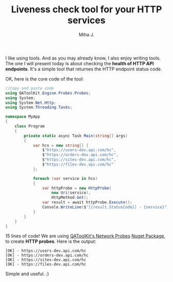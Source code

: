 ﻿---
layout: post
title: Liveness check tool for your HTTP services
excerpt_separator: <!--more-->
author: Miha J.
tags: c# tool qatoolkit http
---

I like using tools. And as you may already know, I also enjoy writing tools. The one I will present today is about checking the **health of HTTP API endpoints**. It's a simple tool that returnes the HTTP endpoint status code.

OK, here is the core code of the tool:

```csharp
//Copy and paste code
using QAToolKit.Engine.Probes.Probes;
using System;
using System.Net.Http;
using System.Threading.Tasks;

namespace MyApp
{
    class Program
    {
        private static async Task Main(string[] args)
        {
            var hcs = new string[] {
                $"https://users-dev.api.com/hc",
                $"https://orders-dev.api.com/hc",
                $"https://sites-dev.api.com/hc",
                $"https://files-dev.api.com/hc"
            };

            foreach (var service in hcs)
            {
                var httpProbe = new HttpProbe(
                    new Uri(service),
                    HttpMethod.Get);
                var result = await httpProbe.Execute();
                Console.WriteLine($"[{result.StatusCode}] - {service}");
            }
        }
    }
}

```

15 lines of code! We are using [QAToolKit's Network Probes](https://github.com/qatoolkit/qatoolkit-engine-probes-net) [Nuget Package](https://www.nuget.org/packages/QAToolKit.Engine.Probes/), to create **HTTP probes**. Here is the output:

```
[OK] - https://users-dev.api.com/hc
[OK] - https://orders-dev.api.com/hc
[OK] - https://sites-dev.api.com/hc
[OK] - https://files-dev.api.com/hc
```

Simple and useful. :)